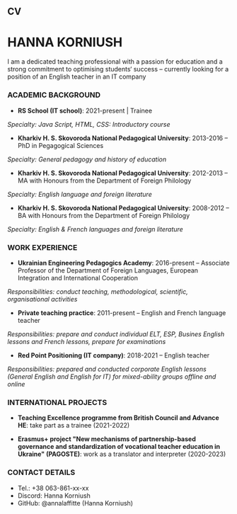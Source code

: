 ## CV

# **HANNA KORNIUSH**

I am a dedicated teaching professional with a passion for education and a strong commitment to optimising students‘ success – currently looking for a position of an English teacher in an IT company 



### ACADEMIC BACKGROUND

- **RS School (IT school)**: 2021-present | Trainee

*Specialty: Java Script, HTML, CSS: Introductory course*

- **Kharkiv H. S. Skovoroda National Pedagogical University**: 2013-2016 – PhD in Pegagogical Sciences  

*Specialty: General pedagogy and history of education*

- **Kharkiv H. S. Skovoroda National Pedagogical University**: 2012-2013 – MA with Honours from the Department of Foreign Philology 

*Specialty: English language and foreign literature*

- **Kharkiv H. S. Skovoroda National Pedagogical University**: 2008-2012 – BA with Honours from the Department of Foreign Philology

*Specialty: English & French languages and foreign literature*



### WORK EXPERIENCE

- **Ukrainian Engineering Pedagogics Academy**: 2016-present – Associate Professor of the Department of Foreign Languages, European Integration and International Cooperation

*Responsibilities: conduct teaching, methodological, scientific, organisational activities*

- **Private teaching practice**: 2011-present – English and French language teacher 

*Responsibilities: prepare and conduct individual ELT, ESP, Busines English lessons and French lessons, prepare for examinations*

- **Red Point Positioning (IT company)**: 2018-2021 – English teacher 

*Responsibilities: prepared and conducted corporate English lessons (General English and English for IT) for mixed-ability groups offline and online*



### INTERNATIONAL PROJECTS

- **Teaching Excellence programme from British Council and Advance HE**: take part as a trainee (2021-2022)

- **Erasmus+ project "New mechanisms of partnership-based governance and standardization of vocational teacher education in Ukraine" (PAGOSTE)**: work as a translator and interpreter (2020-2023)



### CONTACT DETAILS

- Tel.: +38 063-861-xx-xx
- Discord: Hanna Korniush 
- GitHub: @annalaffitte (Hanna Korniush)
